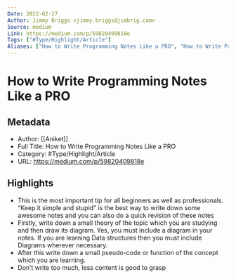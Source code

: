 ```yaml
---
Date: 2022-02-27
Author: Jimmy Briggs <jimmy.briggs@jimbrig.com>
Source: medium
Link: https://medium.com/p/59820409818e
Tags: ["#Type/Highlight/Article"]
Aliases: ["How to Write Programming Notes Like a PRO", "How to Write Programming Notes Like a PRO"]
---
```

# How to Write Programming Notes Like a PRO

## Metadata
- Author: [[Aniket]]
- Full Title: How to Write Programming Notes Like a PRO
- Category: #Type/Highlight/Article
- URL: https://medium.com/p/59820409818e

## Highlights
- This is the most important tip for all beginners as well as professionals. “Keep it simple and stupid” is the best way to write down some awesome notes and you can also do a quick revision of these notes
- Firstly, write down a small theory of the topic which you are studying and then draw its diagram. Yes, you must include a diagram in your notes. If you are learning Data structures then you must include Diagrams wherever necessary.
- After this write down a small pseudo-code or function of the concept which you are learning.
- Don’t write too much, less content is good to grasp
